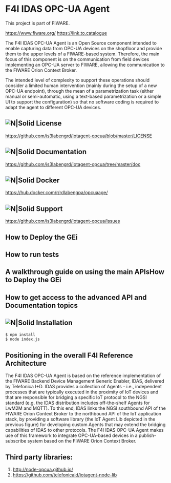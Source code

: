 # F4I IDAS OPC-UA Agent
This project is part of FIWARE.

https://www.fiware.org/
https://link.to.catalogue
    
The F4I IDAS OPC-UA Agent is an Open Source component intended to enable capturing data from OPC-UA devices on the shopfloor and provide them to the upper levels of a FIWARE-based system. Therefore, the main focus of this component is on the communication from field devices implementing an OPC-UA server to FIWARE, allowing the communication to the FIWARE Orion Context Broker.

The intended level of complexity to support these operations should consider a limited human intervention (mainly during the setup of a new OPC-UA endpoint), through the mean of a parametrization task (either manual or semi-automatic, using a text-based parametrization or a simple UI to support the configuration) so that no software coding is required to adapt the agent to different OPC-UA devices.

## ![N|Solid](https://img.shields.io/badge/license-AGPL-blue.svg) License
https://github.com/is3labengrd/iotagent-opcua/blob/master/LICENSE
## ![N|Solid](https://readthedocs.org/projects/fiware-orion/badge/?version=latest) Documentation
https://github.com/is3labengrd/iotagent-opcua/tree/master/doc

## ![N|Solid](https://img.shields.io/docker/pulls/fiware/orion.svg) Docker
https://hub.docker.com/r/rdlabengpa/opcuaage/

## ![N|Solid](https://img.shields.io/badge/support-sof-yellowgreen.svg) Support
https://github.com/is3labengrd/iotagent-opcua/issues


## How to Deploy the GEi

## How to run tests

## A walkthrough guide on using the main APIsHow to Deploy the GEi

## How to get access to the advanced API and Documentation topics

## ![N|Solid](https://img.shields.io/appveyor/ci/gruntjs/grunt.svg) Installation 
```sh
$ npm install
$ node index.js
```

## Positioning in the overall F4I Reference Architecture
The F4I IDAS OPC-UA Agent is based on the reference implementation of the FIWARE Backend Device Management Generic Enabler, IDAS, delivered by Telefonica I+D.
IDAS provides a collection of Agents - i.e., independent processes that are typically executed in the proximity of IoT devices and that are responsible for bridging a specific IoT protocol to the NGSI standard (e.g. the IDAS distribution includes off-the-shelf Agents for LwM2M and MQTT). To this end, IDAS links the NGSI southbound API of the FIWARE Orion Context Broker to the northbound API of the IoT application stack, by providing a software library (the IoT Agent Lib depicted in the previous figure) for developing custom Agents that may extend the bridging capabilities of IDAS to other protocols. The F4I IDAS OPC-UA Agent makes use of this framework to integrate OPC-UA-based devices in a publish-subscribe system based on the FIWARE Orion Context Broker.

## Third party libraries:
1. http://node-opcua.github.io/
2. https://github.com/telefonicaid/iotagent-node-lib